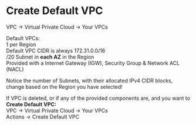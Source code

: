 # Create Default VPC

VPC → Virtual Private Cloud → Your VPCs

Default VPCs: \
1 per Region \
Default VPC CIDR is always 172.31.0.0/16 \
/20 Subnet in **each AZ** in the Region \
Provided with a Internet Gateway (IGW), Security Group & Network ACL (NACL)

Notice the number of Subnets, with their allocated IPv4 CIDR blocks, change based on the Region you have selected!

If VPC is deleted, or if any of the provided components are, and you want to \
**Create Default VPC:** \
VPC → Virtual Private Cloud → Your VPCs \
Actions → Create Default VPC
